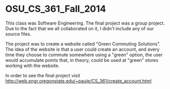 # OSU_CS_361_Fall_2014

This class was Software Engineering. The final project was a group project. Due to the fact that we all collaborated on it, I didn't include any of our source files. 

The project was to create a website called "Green Commuting Solutions". The idea of the website is that a user could create an account, and every time they choose to commute somewhere using a "green" option, the user would accumulate points that, in theory, could be used at "green" stores working with the website. 

In order to see the final project visit http://web.engr.oregonstate.edu/~paule/CS_361/create_account.html 
